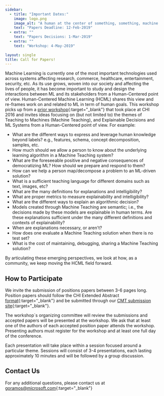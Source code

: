 ```yaml
---
sidebar:
  - title: "Important Dates:"
    image: logo.png
    image_alt: "A human at the center of something, something, machine learning."
    text: "Papers Deadline: 12-Feb-2019"
  - extra: ""
    text: "Papers Decisions: 1-Mar-2019"
  - extra: ""
    text: "Workshop: 4-May-2019"
    
layout: single
title: Call for Papers!
---
```


Machine Learning is currently one of the most important technologies used across systems affecting research, commerce, healthcare, entertainment, security, etc.
As its use grows, woven into our society and affecting the lives of people, it has become important to study and design the interactions between ML and its stakeholders from a Human-Centered point of view. Human-Centered Machine Learning (HCML) shares this view and re-frames work on and related to ML in term of human goals.
This workshop picks up from a [prior workshop](http://hcml2016.goldsmithsdigital.com/){:target="\_blank"} that took place at CHI 2016 and invites ideas focusing on (but not limited to) the themes of Teaching to Machines (Machine Teaching), and Explainable Decisions and ML Systems from a Human-Centered point of view. For example:

- What are the different ways to express and leverage human knowledge beyond labels? e.g., features, schema, concept decomposition, samples, etc.
- How much should we allow a person to know about the underlying learning algorithm in a Machine Teaching system?
- What are the foreseeable positive and negative consequences of democratizing ML? How should we prepare and respond to them?
- How can we help a person map/decompose a problem to an ML-driven solution?
- What is a sufficient teaching language for different domains such as text, images, etc?
- What are the many definitions for explanations and intelligibility?
- What are proper metrics to measure explainability and intelligibility?
- What are the different ways to explain an algorithmic decision?
- Models created through Machine Teaching are semantic; i.e., the decisions made by these models are explainable in human terms. Are these explanations sufficient under the many different definitions and contexts of explainability?
- When are explanations necessary, or aren't?
- How does one evaluate a Machine Teaching solution when there is no test set?
- What is the cost of maintaining, debugging, sharing a Machine Teaching solution?

By articulating these emerging perspectives, we look at how, as a community, we keep moving the HCML field forward.

## How to Participate
We invite the submission of positions papers between 3-6 pages long. Position papers should follow the CHI Extended Abstract [format](http://chi2019.acm.org/authors/chi-proceedings-format/){:target="_blank"} and be submitted through our [CMT submission site](https://cmt3.research.microsoft.com/HCMLP2019){:target="_blank"}.

The workshop`s organizing committee will review the submissions and accepted papers will be presented at the workshop. We ask that at least one of the authors of each accepted position paper attends the workshop. Presenting authors must register for the workshop and at least one full day of the conference.

Each presentation will take place within a session focused around a particular theme. Sessions will consist of 3-4 presentations, each lasting approximately 10 minutes and will be followed by a group discussion.

## Contact Us
For any additional questions, please contact us at [goramos@microsoft.com](mailto:goramos@microsoft.com){:target="_blank"}
